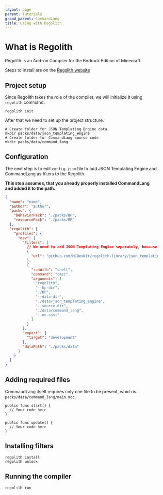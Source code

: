 ```yaml
---
layout: page
parent: Tutorials
grand_parent: CommandLang
title: Using with Regolith
---
```


# What is Regolith

Regolith is an Add-on Compiler for the Bedrock Edition of Minecraft. 

Steps to install are on the [Regolith website](https://bedrock-oss.github.io/regolith/)

## Project setup

Since Regolith takes the role of the compiler, we will initialize it using `regolith` command.

```shell
regolith init
```

After that we need to set up the project structure.

```shell
# Create folder for JSON Templating Engine data
mkdir packs/data/json_templating_engine
# Create folder for CommandLang source code
mkdir packs/data/command_lang
```

## Configuration

The next step is to edit `config.json` file to add JSON Templating Engine and CommandLang as filters to the Regolith.

**This step assumes, that you already properly installed CommandLang and added it to the path.**

```json
{
  "name": "name",
  "author": "author",
  "packs": {
    "behaviorPack": "./packs/BP",
    "resourcePack": "./packs/RP"
  },
  "regolith": {
    "profiles": {
      "dev": {
        "filters": [
          // We need to add JSON Templating Engine separately, because CommandLang as filter will only take care of .mcc files
          {
            "url": "github.com/MCDevKit/regolith-library/json_templating_engine"
          },
          {
            "runWith": "shell",
            "command": "cmcc",
            "arguments": [
              "regolith",
              "--bp-dir",
              "./BP",
              "--data-dir",
              "./data/json_templating_engine",
              "--source-dir",
              "./data/command_lang",
              "--no-ansi"
            ]
          }
        ],
        "export": {
          "target": "development"
        },
        "dataPath": "./packs/data"
      }
    }
  }
}
```

## Adding required files

CommandLang itself requires only one file to be present, which is `packs/data/command_lang/main.mcc`.

```
public func start() {
  // Your code here
}

public func update() {
  // Your code here
}
```

## Installing filters

```shell
regolith install
regolith unlock
```

## Running the compiler

```shell
regolith run
```